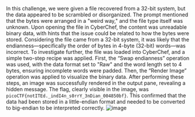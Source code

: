 In this challenge, we were given a file recovered from a 32-bit system, but the data appeared to be scrambled or disorganized. The prompt mentioned that the bytes were arranged in a "weird way," and the file type itself was unknown. Upon opening the file in CyberChef, the content was unreadable binary data, with hints that the issue could be related to how the bytes were stored. Considering the file came from a 32-bit system, it was likely that the endianness—specifically the order of bytes in 4-byte (32-bit) words—was incorrect. To investigate further, the file was loaded into CyberChef, and a simple two-step recipe was applied. First, the “Swap endianness” operation was used, with the data format set to "Raw" and the word length set to 4 bytes, ensuring incomplete words were padded. Then, the “Render Image” operation was applied to visualize the binary data. After performing these steps, an image was successfully rendered in the output pane, revealing a hidden message. The flag, clearly visible in the image, was `picoCTF{notITEd._indI4n_s0rrY_3nDian_004850bf}`. This confirmed that the data had been stored in a little-endian format and needed to be converted to big-endian to be interpreted correctly. 
![image](https://github.com/user-attachments/assets/a31dd68a-9d4f-4e42-89a4-7bb9dd490ca0)
